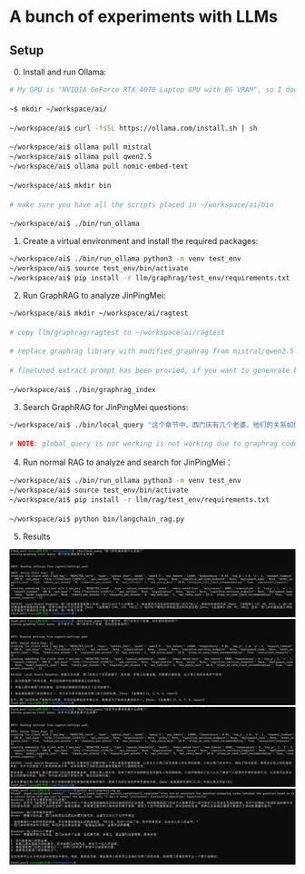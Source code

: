 # A bunch of experiments with LLMs

## Setup

0. Install and run Ollama:

```bash
# My GPU is "NVIDIA GeForce RTX 4070 Laptop GPU with 8G VRAM", so I downloaded 7B version models.

~$ mkdir ~/workspace/ai/

~/workspace/ai$ curl -fsSL https://ollama.com/install.sh | sh

~/workspace/ai$ ollama pull mistral
~/workspace/ai$ ollama pull qwen2.5
~/workspace/ai$ ollama pull nomic-embed-text

~/workspace/ai$ mkdir bin

# make sure you have all the scripts placed in ~/workspace/ai/bin

~/workspace/ai$ ./bin/run_ollama
```

1. Create a virtual environment and install the required packages:

```bash
~/workspace/ai$ ./bin/run_ollama python3 -m venv test_env
~/workspace/ai$ source test_env/bin/activate
~/workspace/ai$ pip install -r llm/graphrag/test_env/requirements.txt
```

2. Run GraphRAG to analyze JinPingMei:

```bash
~/workspace/ai$ mkdir ~/workspace/ai/ragtest

# copy llm/graphrag/ragtest to ~/workspace/ai/ragtest

# replace graphrag library with modified_graphrag from mistral/qwen2.5 accordingly

# finetuned extract prompt has been provied, if you want to genenrate by yourself, run ./bin/prompt_tuning

~/workspace/ai$ ./bin/graphrag_index
```

3. Search GraphRAG for JinPingMei questions:

```bash
~/workspace/ai$ ./bin/local_query "这个章节中，西门庆有几个老婆，他们的关系如何?"

# NOTE: global_query is not working is not working due to graphrag codes
```

4. Run normal RAG to analyze and search for JinPingMei：

```bash
~/workspace/ai$ ./bin/run_ollama python3 -m venv test_env
~/workspace/ai$ source test_env/bin/activate
~/workspace/ai$ pip install -r llm/rag/test_env/requirements.txt

~/workspace/ai$ python bin/langchain_rag.py
```

5. Results

![西门庆和潘金莲什么关系?](images/graphrag_sample1.png)
![这个章节中，西门庆有几个老婆，他们的关系如何?](images/graphrag_sample2.png)
![这本书主要讲的是什么故事?](images/graphrag_sample3.png)
![langchain_rag_questions](images/langchain_rag_sample1.png)